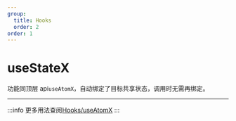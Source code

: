 ```yaml
---
group:
  title: Hooks
  order: 2
order: 1
---
```


# useStateX

功能同顶层 api`useAtomX`，自动绑定了目标共享状态，调用时无需再绑定。

---
:::info
更多用法查阅[Hooks/useAtomX](/api/hooks/use-atom-x)
:::

